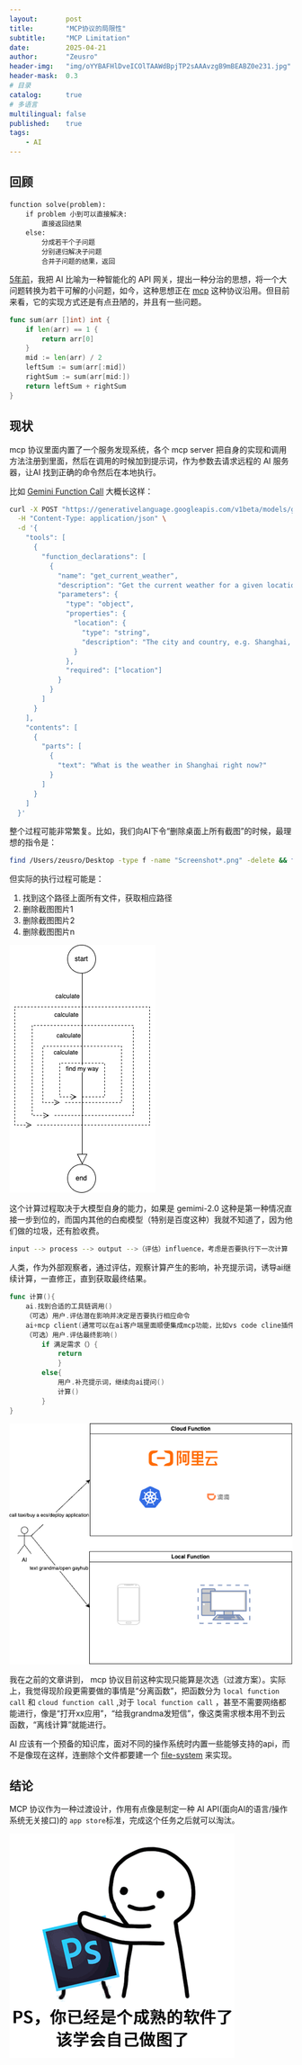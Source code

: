 ```yaml
---
layout:       post
title:        "MCP协议的局限性"
subtitle:     "MCP Limitation"
date:         2025-04-21
author:       "Zeusro"
header-img:   "img/oYYBAFHlDveICOlTAAWdBpjTP2sAAAvzgB9mBEABZ0e231.jpg"
header-mask:  0.3
# 目录
catalog:      true
# 多语言
multilingual: false
published:    true
tags:
    - AI
---
```


## 回顾


```
function solve(problem):
    if problem 小到可以直接解决:
        直接返回结果
    else:
        分成若干个子问题
        分别递归解决子问题
        合并子问题的结果，返回
```

[5年前](https://www.bullshitprogram.com/the-seed-of-robot/)，我把 AI 比喻为一种智能化的 API 网关，提出一种分治的思想，将一个大问题转换为若干可解的小问题，如今，这种思想正在 [mcp](https://modelcontextprotocol.io/introduction) 这种协议沿用。但目前来看，它的实现方式还是有点丑陋的，并且有一些问题。


```go
func sum(arr []int) int {
    if len(arr) == 1 {
        return arr[0]
    }
    mid := len(arr) / 2
    leftSum := sum(arr[:mid])
    rightSum := sum(arr[mid:])
    return leftSum + rightSum
}
```


## 现状

mcp 协议里面内置了一个服务发现系统，各个 mcp server 把自身的实现和调用方法注册到里面，然后在调用的时候加到提示词，作为参数去请求远程的 AI 服务器，让AI 找到正确的命令然后在本地执行。

比如 [Gemini Function Call](https://ai.google.dev/gemini-api/docs/function-calling?hl=zh-cn) 大概长这样：

```bash
curl -X POST "https://generativelanguage.googleapis.com/v1beta/models/gemini-pro:generateContent?key=YOUR_API_KEY" \
  -H "Content-Type: application/json" \
  -d '{
    "tools": [
      {
        "function_declarations": [
          {
            "name": "get_current_weather",
            "description": "Get the current weather for a given location",
            "parameters": {
              "type": "object",
              "properties": {
                "location": {
                  "type": "string",
                  "description": "The city and country, e.g. Shanghai, China"
                }
              },
              "required": ["location"]
            }
          }
        ]
      }
    ],
    "contents": [
      {
        "parts": [
          {
            "text": "What is the weather in Shanghai right now?"
          }
        ]
      }
    ]
  }'
```

整个过程可能非常繁复。比如，我们向AI下令“删除桌面上所有截图”的时候，最理想的指令是：

```bash
find /Users/zeusro/Desktop -type f -name "Screenshot*.png" -delete && find /Users/zeusro/Desktop -type f -name "Screenshot*.jpg" -delete
```

但实际的执行过程可能是：

1. 找到这个路径上面所有文件，获取相应路径
1. 删除截图图片1
1. 删除截图图片2
1. 删除截图图片n


![image](/img/in-post/mcp-limitation//传统ai问路.png)


这个计算过程取决于大模型自身的能力，如果是 gemimi-2.0 这种是第一种情况直接一步到位的，而国内其他的白痴模型（特别是百度这种）我就不知道了，因为他们做的垃圾，还有脸收费。


```bash
input --> process --> output -->（评估）influence，考虑是否要执行下一次计算
```

人类，作为外部观察者，通过评估，观察计算产生的影响，补充提示词，诱导ai继续计算，一直修正，直到获取最终结果。


```go
func 计算(){
    ai.找到合适的工具链调用()
    （可选）用户.评估潜在影响并决定是否要执行相应命令
    ai+mcp client(通常可以在ai客户端里面顺便集成mcp功能，比如vs code cline插件).调用mcp server()
    （可选）用户.评估最终影响()
        if 满足需求（）{
            return
            }
        else{
            用户.补充提示词，继续向ai提问()
            计算()
        }
}
```


![image](/img/in-post/mcp-limitation/远程本地函数分离.png)

我在之前的文章讲到， mcp 协议目前这种实现只能算是次选（过渡方案）。实际上，我觉得现阶段更需要做的事情是“分离函数”，把函数分为 `local function call` 和 `cloud function call` ,对于  `local function call` ，甚至不需要网络都能进行，像是“打开xx应用”，“给我grandma发短信”，像这类需求根本用不到云函数，“离线计算”就能进行。

AI 应该有一个预备的知识库，面对不同的操作系统时内置一些能够支持的api，而不是像现在这样，连删除个文件都要建一个 [file-system](github.com/modelcontextprotocol/servers/tree/main/src/filesystem) 来实现。



## 结论

MCP 协议作为一种过渡设计，作用有点像是制定一种 AI API(面向AI的语言/操作系统无关接口)的 `app store`标准，完成这个任务之后就可以淘汰。

![image](/img/in-post/mcp-limitation/ps.gif)
